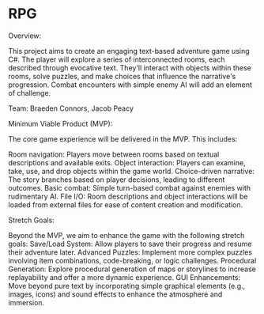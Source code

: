 # RPG
Overview:

This project aims to create an engaging text-based adventure game using C#. The player will explore a series of interconnected rooms, each described through evocative text. They'll interact with objects within these rooms, solve puzzles, and make choices that influence the narrative's progression. Combat encounters with simple enemy AI will add an element of challenge.

Team: Braeden Connors, Jacob Peacy

Minimum Viable Product (MVP):

The core game experience will be delivered in the MVP. This includes:

Room navigation: Players move between rooms based on textual descriptions and available exits. Object interaction: Players can examine, take, use, and drop objects within the game world. Choice-driven narrative: The story branches based on player decisions, leading to different outcomes. Basic combat: Simple turn-based combat against enemies with rudimentary AI. File I/O: Room descriptions and object interactions will be loaded from external files for ease of content creation and modification.

Stretch Goals:

Beyond the MVP, we aim to enhance the game with the following stretch goals: Save/Load System: Allow players to save their progress and resume their adventure later. Advanced Puzzles: Implement more complex puzzles involving item combinations, code-breaking, or logic challenges. Procedural Generation: Explore procedural generation of maps or storylines to increase replayability and offer a more dynamic experience. GUI Enhancements: Move beyond pure text by incorporating simple graphical elements (e.g., images, icons) and sound effects to enhance the atmosphere and immersion.
